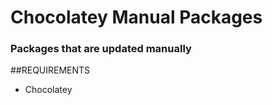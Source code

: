 Chocolatey Manual Packages
=============================================  
### Packages that are updated manually

##REQUIREMENTS
* Chocolatey

